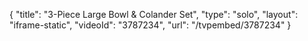 {
    "title": "3-Piece Large Bowl & Colander Set",
    "type": "solo",
    "layout": "iframe-static",
    "videoId": "3787234",
    "url": "\/tvpembed\/3787234"
}